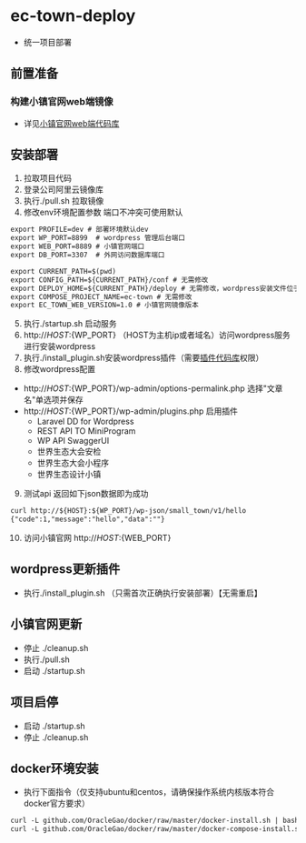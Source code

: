 # ec-town-deploy
- 统一项目部署
## 前置准备
### 构建小镇官网web端镜像
- 详见[小镇官网web端代码库](https://code.clouderwork.com/cpic/ec-town-web)

## 安装部署
1. 拉取项目代码
2. 登录公司阿里云镜像库
3. 执行./pull.sh 拉取镜像
4. 修改env环境配置参数 端口不冲突可使用默认
``` txt
export PROFILE=dev # 部署环境默认dev
export WP_PORT=8899  # wordpress 管理后台端口
export WEB_PORT=8889 # 小镇官网端口
export DB_PORT=3307  # 外网访问数据库端口

export CURRENT_PATH=$(pwd) 
export CONFIG_PATH=${CURRENT_PATH}/conf # 无需修改
export DEPLOY_HOME=${CURRENT_PATH}/deploy # 无需修改，wordpress安装文件位于${DEPLOY_HOME}/web
export COMPOSE_PROJECT_NAME=ec-town # 无需修改
export EC_TOWN_WEB_VERSION=1.0 # 小镇官网镜像版本
```
5. 执行./startup.sh 启动服务
6. http://${HOST}:${WP_PORT} （HOST为主机ip或者域名）访问wordpress服务 进行安装wordpress
7. 执行./install_plugin.sh安装wordpress插件（需要[插件代码库](https://code.clouderwork.com/cpic/ec-wp-plugin)权限）
8. 修改wordpress配置

- http://${HOST}:${WP_PORT}/wp-admin/options-permalink.php  选择"文章名"单选项并保存
- http://${HOST}:${WP_PORT}/wp-admin/plugins.php 启用插件
  - Laravel DD for Wordpress
  - REST API TO MiniProgram
  - WP API SwaggerUI
  - 世界生态大会安检
  - 世界生态大会小程序
  - 世界生态设计小镇

9. 测试api 返回如下json数据即为成功
``` txt
curl http://${HOST}:${WP_PORT}/wp-json/small_town/v1/hello
{"code":1,"message":"hello","data":""}
```
10. 访问小镇官网 http://${HOST}:${WEB_PORT}

## wordpress更新插件
- 执行./install_plugin.sh （只需首次正确执行安装部署）【无需重启】

## 小镇官网更新
- 停止 ./cleanup.sh
- 执行./pull.sh
- 启动 ./startup.sh

## 项目启停
- 启动 ./startup.sh
- 停止 ./cleanup.sh

## docker环境安装
- 执行下面指令（仅支持ubuntu和centos，请确保操作系统内核版本符合docker官方要求）
``` txt
curl -L github.com/OracleGao/docker/raw/master/docker-install.sh | bash
curl -L github.com/OracleGao/docker/raw/master/docker-compose-install.sh | bash
```
